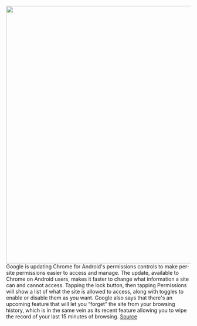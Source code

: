<img src='https://cdn.vox-cdn.com/thumbor/qnTmdB2QmjGMAZnYjPmBfIITmLU=/0x0:1558x1248/1200x800/filters:focal(655x500:903x748)/cdn.vox-cdn.com/uploads/chorus_image/image/69607036/Screen_Shot_2021_07_20_at_9.48.15_AM.0.png' width='700px' /><br/>
Google is updating Chrome for Android's permissions controls to make per-site permissions easier to access and manage. The update, available to Chrome on Android users, makes it faster to change what information a site can and cannot access. Tapping the lock button, then tapping Permissions will show a list of what the site is allowed to access, along with toggles to enable or disable them as you want. Google also says that there's an upcoming feature that will let you “forget” the site from your browsing history, which is in the same vein as its recent feature allowing you to wipe the record of your last 15 minutes of browsing.
<a href='https://www.theverge.com/2021/7/20/22585361/chrome-android-privacy-security-permissions-access-actions'> Source <a/>